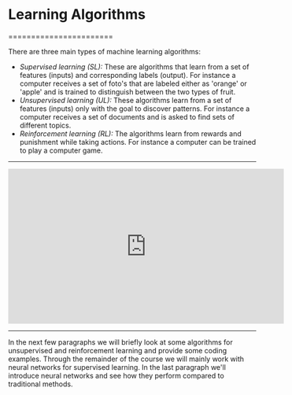 # Learning Algorithms

=======================

There are three main types of machine learning algorithms:

- _Supervised learning (SL):_
  These are algorithms that learn from a set of features (inputs) and corresponding labels (output). For instance a computer receives a set of foto's that are labeled either as 'orange' or 'apple' and is trained to distinguish between the two types of fruit.
  <br>
- _Unsupervised learning (UL):_
  These algorithms learn from a set of features (inputs) only with the goal to discover patterns. For instance a computer receives a set of documents and is asked to find sets of different topics.
  <br>
- _Reinforcement learning (RL):_
  The algorithms learn from rewards and punishment while taking actions. For instance a computer can be trained to play a computer game.

<hr>

<div style="text-align: center;">
    <iframe width="560" height="315" src="https://www.youtube.com/embed/CI3FRsSAa_U" frameborder="0" allow="accelerometer; autoplay; clipboard-write; encrypted-media; gyroscope; picture-in-picture" allowfullscreen></iframe>
</div>

<hr>

In the next few paragraphs we will briefly look at some algorithms for unsupervised and reinforcement learning and provide some coding examples. Through the remainder of the course we will mainly work with neural networks for supervised learning. In the last paragraph we'll introduce neural networks and see how they perform compared to traditional methods.
